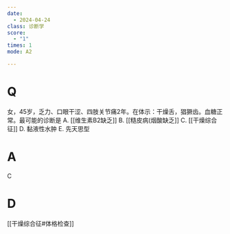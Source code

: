 ```yaml
---
date:
  - 2024-04-24
class: 诊断学
score:
  - "1"
times: 1
mode: A2

---
```



# Q
女，45岁，乏力、口眼干涩、四肢关节痛2年。在体示：干燥舌，猖獗齿。血糖正常。最可能的诊断是
A. [[维生素B2缺乏]]
B. [[糙皮病(烟酸缺乏]]
C. [[干燥综合征]]
D. 黏液性水肿 
E. 先天思型

# A

C



# D
[[干燥综合征#体格检查]]